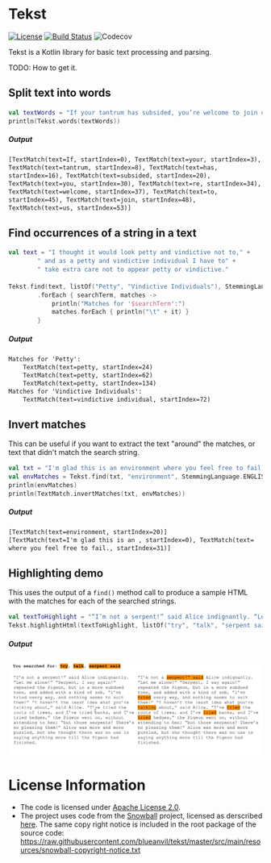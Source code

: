 # Tekst
[![License](https://img.shields.io/badge/License-Apache%202.0-blue.svg)](https://opensource.org/licenses/Apache-2.0)
[![Build Status](https://travis-ci.com/blueanvil/tekst.svg?branch=master)](https://travis-ci.com/blueanvil/tekst)
![Codecov](https://img.shields.io/codecov/c/github/blueanvil/tekst)

Tekst is a Kotlin library for basic text processing and parsing.

TODO: How to get it.


## Split text into words
```kotlin
val textWords = "If your tantrum has subsided, you’re welcome to join us."
println(Tekst.words(textWords))
```
##### Output
```
[TextMatch(text=If, startIndex=0), TextMatch(text=your, startIndex=3), TextMatch(text=tantrum, startIndex=8), TextMatch(text=has, startIndex=16), TextMatch(text=subsided, startIndex=20), TextMatch(text=you, startIndex=30), TextMatch(text=re, startIndex=34), TextMatch(text=welcome, startIndex=37), TextMatch(text=to, startIndex=45), TextMatch(text=join, startIndex=48), TextMatch(text=us, startIndex=53)]
```

## Find occurrences of a string in a text
```kotlin
val text = "I thought it would look petty and vindictive not to," +
        " and as a petty and vindictive individual I have to" +
        " take extra care not to appear petty or vindictive."

Tekst.find(text, listOf("Petty", "Vindictive Individuals"), StemmingLanguage.ENGLISH)
        .forEach { searchTerm, matches ->
            println("Matches for '$searchTerm':")
            matches.forEach { println("\t" + it) }
        }
```
##### Output
```
Matches for 'Petty':
	TextMatch(text=petty, startIndex=24)
	TextMatch(text=petty, startIndex=62)
	TextMatch(text=petty, startIndex=134)
Matches for 'Vindictive Individuals':
	TextMatch(text=vindictive individual, startIndex=72)
```

## Invert matches
This can be useful if you want to extract the text "around" the matches, or text that didn't match the search string.
```kotlin
val txt = "I'm glad this is an environment where you feel free to fail."
val envMatches = Tekst.find(txt, "environment", StemmingLanguage.ENGLISH)
println(envMatches)
println(TextMatch.invertMatches(txt, envMatches))
```
##### Output
```
[TextMatch(text=environment, startIndex=20)]
[TextMatch(text=I'm glad this is an , startIndex=0), TextMatch(text= where you feel free to fail., startIndex=31)]
```

## Highlighting demo
This uses the output of a `find()` method call to produce a sample HTML with the matches for each of the searched strings.
```kotlin
val textToHighlight = "“I’m not a serpent!” said Alice indignantly. “Let me alone!” “Serpent, I say again!” repeated the Pigeon, but in a more subdued tone, and added with a kind of sob, “I’ve tried every way, and nothing seems to suit them!” “I haven’t the least idea what you’re talking about,” said Alice. “I’ve tried the roots of trees, and I’ve tried banks, and I’ve tried hedges,” the Pigeon went on, without attending to her; “but those serpents! There’s no pleasing them!” Alice was more and more puzzled, but she thought there was no use in saying anything more till the Pigeon had finished."
Tekst.highlightHtml(textToHighlight, listOf("try", "talk", "serpent said"), FileOutputStream("output.html"), StemmingLanguage.ENGLISH)
```
##### Output
![alt text](https://github.com/blueanvil/tekst/blob/master/etc/docs/highlight-demo.png)


# License Information
* The code is licensed under [Apache License 2.0](https://www.apache.org/licenses/LICENSE-2.0).
* The project uses code from the [Snowball](https://snowballstem.org/) project, licensed as derscribed [here](https://snowballstem.org/license.html). The same copy right notice is included in the root package of the source code: https://raw.githubusercontent.com/blueanvil/tekst/master/src/main/resources/snowball-copyright-notice.txt
